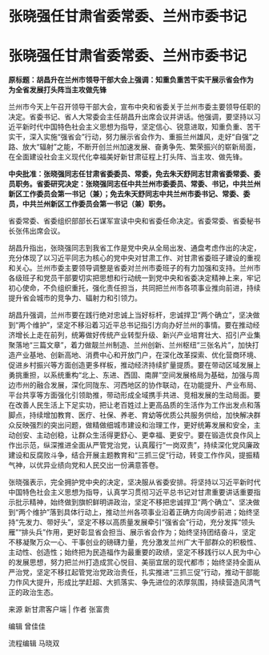 # 张晓强任甘肃省委常委、兰州市委书记

# 张晓强任甘肃省委常委、兰州市委书记

**​原标题：胡昌升在兰州市领导干部大会上强调：知重负重苦干实干展示省会作为 为全省发展打头阵当主攻做先锋**

兰州市今天上午召开领导干部大会，宣布中央和省委关于兰州市委主要领导任职的决定。省委书记、省人大常委会主任胡昌升出席会议并讲话。他强调，要坚持以习近平新时代中国特色社会主义思想为指导，坚定信心、锐意进取，知重负重、苦干实干，深入实施“强省会”行动，努力展示省会作为、重振兰州雄风，走好“自强”之路、放大“辐射”之能，不断开创兰州加速发展、奋勇争先、繁荣振兴的崭新局面，在全面建设社会主义现代化幸福美好新甘肃征程上打头阵、当主攻、做先锋。

**中央批准：张晓强同志任甘肃省委委员、常委，免去朱天舒同志甘肃省委常委、委员职务。省委研究决定：张晓强同志任中共兰州市委委员、常委、书记，中共兰州新区工作委员会第一书记（兼）；免去朱天舒同志中共兰州市委书记、常委、委员，中共兰州新区工作委员会第一书记（兼）职务。**

省委常委、省委组织部部长石谋军宣读中央和省委任命决定。省委常委、省委秘书长张伟出席会议。

胡昌升指出，张晓强同志到我省工作是党中央从全局出发、通盘考虑作出的决定，充分体现了以习近平同志为核心的党中央对甘肃工作、对甘肃省委班子建设的重视和关心。兰州市委主要领导调整是省委对兰州市委班子的有力加强和支持。兰州市各级班子和党员干部要切实把思想和行动统一到党中央和省委决定精神上来，牢记初心使命，不负组织重托，强化责任担当，共同把兰州市各项事业推向前进，持续提升省会城市的竞争力、辐射力和引领力。

胡昌升强调，兰州市要在践行绝对忠诚上当好标杆，忠诚捍卫“两个确立”，坚决做到“两个维护”，坚定不移沿着习近平总书记指引方向办好兰州的事情。要在推动经济增长上走在前列，统筹做好传统产业转型升级、新兴产业培育壮大、招引产业集聚落地“三篇文章”，着力做靓兰州制造、兰州创新、兰州枢纽“三张名片”，加快打造产业基地、创新高地、消费中心和开放门户，在深化改革探索、优化营商环境、促进乡村振兴等方面创造更多样板，推动经济持续扩量提质。要在带动区域发展上勇挑重担，以系统重构“北上、东进、西固、南屏”空间发展格局为基础，加强与周边市州的融合发展，深化同陇东、河西地区的协作联动，在功能提升、产业布局、平台共享等方面强化引领助推，带动形成全域携手共进、竞相发展的生动局面。要在改善人民生活上下足实功，把让老百姓过上更高品质的生活作为工作出发点和落脚点，持续增加教育、医疗、社保、养老、育幼等优质公共服务供给，加快解决群众反映强烈的突出问题，做精做细城市建设和治理工作，更好统筹发展和安全，主动创安、主动创稳，让群众生活得更舒心、更幸福、更安宁。要在锻造优良作风上作出示范，纵深推进全面从严管党治党，认真履行“一岗双责”，持续深化党风廉政建设和反腐败斗争，结合开展主题教育和“三抓三促”行动，转变工作作风，提振精气神，以优异业绩向党和人民交出一份满意答卷。

张晓强表示，完全拥护党中央的决定，坚决服从省委安排。将坚持以习近平新时代中国特色社会主义思想为指导，认真学习贯彻习近平总书记对甘肃重要讲话重要指示批示精神，始终做到旗帜鲜明讲政治，坚定不移把忠诚捍卫“两个确立”、坚决做到“两个维护”落到具体行动上，推动兰州各项事业沿着正确方向阔步前进；始终坚持“先发力、带好头”，坚定不移以高质量发展牵引“强省会”行动，充分发挥“领头雁”“排头兵”作用，更好彰显省会担当、展示省会作为；始终坚持团结奋斗，坚定不移凝聚万众一心、干事创业的磅礴力量，充分激发兰州广大干部群众的积极性、主动性、创造性；始终把为民造福作为最重要的政绩，坚定不移践行以人民为中心的发展思想，努力把兰州打造成赏心悦目、美丽宜居的现代都市；始终坚持全面从严治党，坚定不移扛起管党治党政治责任，扎实推进“三抓三促”行动，推动干部能力作风大提升，形成比学赶超、大抓落实、争先进位的浓厚氛围，持续营造风清气正的政治生态。

来源 新甘肃客户端 | 作者 张富贵

编辑 曾佳佳

流程编辑 马晓双

